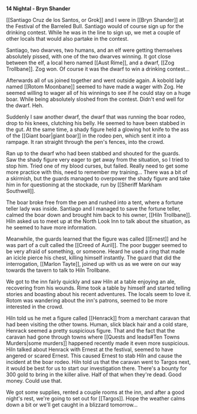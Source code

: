 **14 Nightal - Bryn Shander**

[[Santiago Cruz de los Santos, or Grok]] and I were in [[Bryn Shander]] at the Festival of the Barreled Bull. Santiago would of course sign up for the drinking contest. While he was in the line to sign up, we met a couple of other locals that would also partake in the contest.

Santiago, two dwarves, two humans, and an elf were getting themselves absolutely pissed, with one of the two dwarves winning. It got close between the elf, a local hero named [[Aust Rime]], and a dwarf, [[Zog Trollbane]]. Zog won. Of course it was the dwarf to win a drinking contest...

Afterwards all of us joined together and went outside again. A kobold lady named [[Rotom Moonbane]] seemed to have made a wager with Zog. He seemed willing to wager all of his winnings to see if he could stay on a huge boar. While being absolutely sloshed from the contest. Didn't end well for the dwarf. Heh.

Suddenly I saw another dwarf, the dwarf that was running the boar rodeo, drop to his knees, clutching his belly. He seemed to have been stabbed in the gut. At the same time, a shady figure held a glowing hot knife to the ass of the [[Giant boar|giant boar]] in the rodeo pen, which sent it into a rampage. It ran straight through the pen's fences, into the crowd.

Ran up to the dwarf who had been stabbed and shouted for the guards. Saw the shady figure very eager to get away from the situation, so I tried to stop him. Tried one of my blood curses, but failed. Really need to get some more practice with this, need to remember my training... There was a bit of a skirmish, but the guards managed to overpower the shady figure and take him in for questioning at the stockade, run by [[Sheriff Markham Southwell]].

The boar broke free from the pen and rushed into a tent, where a fortune teller lady was inside. Santiago and I managed to save the fortune teller, calmed the boar down and brought him back to his owner, [[Hiln Trollbane]]. Hiln asked us to meet up at the North Look Inn to talk about the situation, as he seemed to have more information.

Meanwhile, the guards learned that the figure was called [[Ernest]] and he was part of a cult called the [[Creed of Auril]]. The poor bugger seemed to be very afraid of something, or someone. Heard he used a ring that made an icicle pierce his chest, killing himself instantly. The guard that did the interrogation, [[Marlon Tayte]], joined up with us as we were on our way towards the tavern to talk to Hiln Trollbane.

We got to the inn fairly quickly and saw Hiln at a table enjoying an ale, recovering from his wounds. Rime took a table by himself and started telling stories and boasting about his recent adventures. The locals seem to love it. Rotom was wandering about the inn's patrons, seemed to be more interested in the crowd.

Hiln told us he met a figure called [[Henrack]] from a merchant caravan that had been visiting the other towns. Human, slick black hair and a cold stare, Henrack seemed a pretty suspicious figure. That and the fact that the caravan had gone through towns where [[Quests and leads#Ten Towns Murders|some murders]] happened recently made it even more suspicious. Hiln talked about Henrack with Ernest at the festival, seemed to have angered or scared Ernest. This caused Ernest to stab Hiln and cause the incident at the boar rodeo. Hiln told us that the caravan went to Targos next, it would be best for us to start our investigation there. There's a bounty for 300 gold to bring in the killer alive. Half of that when they're dead. Good money. Could use that.

We got some supplies, rented a couple rooms at the inn, and after a good night's rest, we're going to set out for [[Targos]]. Hope the weather calms down a bit or we'll get caught in a blizzard tomorrow...